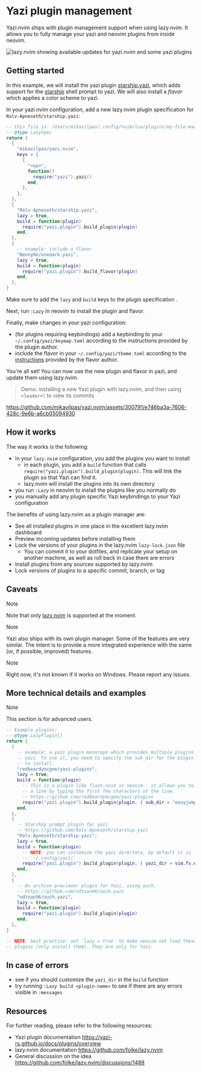 # Yazi plugin management

Yazi.nvim ships with plugin management support when using lazy.nvim. It allows
you to fully manage your yazi and neovim plugins from inside neovim.

![lazy.nvim showing available updates for yazi.nvim and some yazi plugins](https://github.com/user-attachments/assets/20a922e5-541e-453e-a032-c5456f07fa13)

## Getting started

In this example, we will install the yazi plugin
[starship.yazi](https://github.com/Rolv-Apneseth/starship.yazi), which adds
support for the [starship](https://starship.rs/) shell prompt to yazi. We will
also install a _flavor_ which applies a color scheme to yazi.

In your yazi.nvim configuration, add a new lazy.nvim plugin specification for
`Rolv-Apneseth/starship.yazi`:

```lua
-- this file is: /Users/mikavilpas/.config/nvim/lua/plugins/my-file-manager.lua
---@type LazySpec
return {
  {
    "mikavilpas/yazi.nvim",
    keys = {
      {
        "<up>",
        function()
          require("yazi").yazi()
        end,
      },
    },
  },
  {
    "Rolv-Apneseth/starship.yazi",
    lazy = true,
    build = function(plugin)
      require("yazi.plugin").build_plugin(plugin)
    end,
  },
  {
    -- example: include a flavor
    "BennyOe/onedark.yazi",
    lazy = true,
    build = function(plugin)
      require("yazi.plugin").build_flavor(plugin)
    end,
  },
}
```

Make sure to add the `lazy` and `build` keys to the plugin specification .

Next, run `:Lazy` in neovim to install the plugin and flavor.

Finally, make changes in your yazi configuration:

- (for plugins requiring keybindings) add a keybinding to your
  `~/.config/yazi/keymap.toml` according to the instructions provided by the
  plugin author.
- include the flavor in your `~/.config/yazi/theme.toml` according to the
  [instructions](https://github.com/BennyOe/onedark.yazi?tab=readme-ov-file#%EF%B8%8F-usage)
  provided by the flavor author.

You're all set! You can now use the new plugin and flavor in yazi, and update
them using lazy.nvim.

> Demo: installing a new Yazi plugin with lazy.nvim, and then using `<leader>l`
> to view its commits

<https://github.com/mikavilpas/yazi.nvim/assets/300791/e746ba3a-7606-428c-9e6b-a6cb05094930>

## How it works

The way it works is the following:

- in your `lazy.nvim` configuration, you add the plugins you want to install
  - in each plugin, you add a `build` function that calls
    `require("yazi.plugin").build_plugin(plugin)`. This will link the plugin so
    that Yazi can find it.
  - lazy.nvim will install the plugins into its own directory
- you run `:Lazy` in neovim to install the plugins like you normally do
- you manually add any plugin specific Yazi keybindings to your Yazi
  configuration

The benefits of using lazy.nvim as a plugin manager are:

- See all installed plugins in one place in the excellent lazy.nvim dashboard
- Preview incoming updates before installing them
- Lock the versions of your plugins in the lazy.nvim `lazy-lock.json` file
  - You can commit it to your dotfiles, and replicate your setup on another
    machine, as well as roll back in case there are errors
- Install plugins from any sources supported by lazy.nvim
- Lock versions of plugins to a specific commit, branch, or tag

## Caveats

> [!NOTE]
>
> Note that only [lazy.nvim](https://github.com/folke/lazy.nvim) is supported at
> the moment.

> [!NOTE]
>
> Yazi also ships with its own plugin manager. Some of the features are very
> similar. The intent is to provide a more integrated experience with the same
> (or, if possible, improved) features.

> [!NOTE]
>
> Right now, it's not known if it works on Windows. Please report any issues.

## More technical details and examples

> [!NOTE]
>
> This section is for advanced users.

```lua
-- Example plugins:
---@type LazyPlugin[]
return {
  {
    -- example: a yazi plugin monorepo which provides multiple plugins for
    -- yazi. To use it, you need to specify the sub_dir for the plugin you want
    -- to install.
    "redbeardymcgee/yazi-plugins",
    lazy = true,
    build = function(plugin)
      -- This is a plugin like flash.nvim in neovim - it allows you to jump to
      -- a line by typing the first few characters of the line.
      -- https://github.com/redbeardymcgee/yazi-plugins
      require("yazi.plugin").build_plugin(plugin, { sub_dir = "easyjump.yazi" })
    end,
  },
  {
    -- Starship prompt plugin for yazi
    -- https://github.com/Rolv-Apneseth/starship.yazi
    "Rolv-Apneseth/starship.yazi",
    lazy = true,
    build = function(plugin)
      -- NOTE: you can customize the yazi directory, by default it is
      -- `~/.config/yazi/`
      require("yazi.plugin").build_plugin(plugin, { yazi_dir = vim.fs.normalize("~/.config/yazi/") })
    end,
  },
  {
    -- An archive previewer plugin for Yazi, using ouch.
    -- https://github.com/ndtoan96/ouch.yazi
    "ndtoan96/ouch.yazi",
    lazy = true,
    build = function(plugin)
      require("yazi.plugin").build_plugin(plugin)
    end,
  },
}

-- NOTE: best practice: set `lazy = true` to make neovim not load these
-- plugins (only install them). They are only for Yazi.
```

## In case of errors

- see if you should customize the `yazi_dir` in the `build` function
- try running `:Lazy build <plugin-name>` to see if there are any errors visible
  in `:messages`

## Resources

For further reading, please refer to the following resources:

- Yazi plugin documentation <https://yazi-rs.github.io/docs/plugins/overview>
- lazy.nvim documentation <https://github.com/folke/lazy.nvim>
- General discussion on the idea
  <https://github.com/folke/lazy.nvim/discussions/1488>
